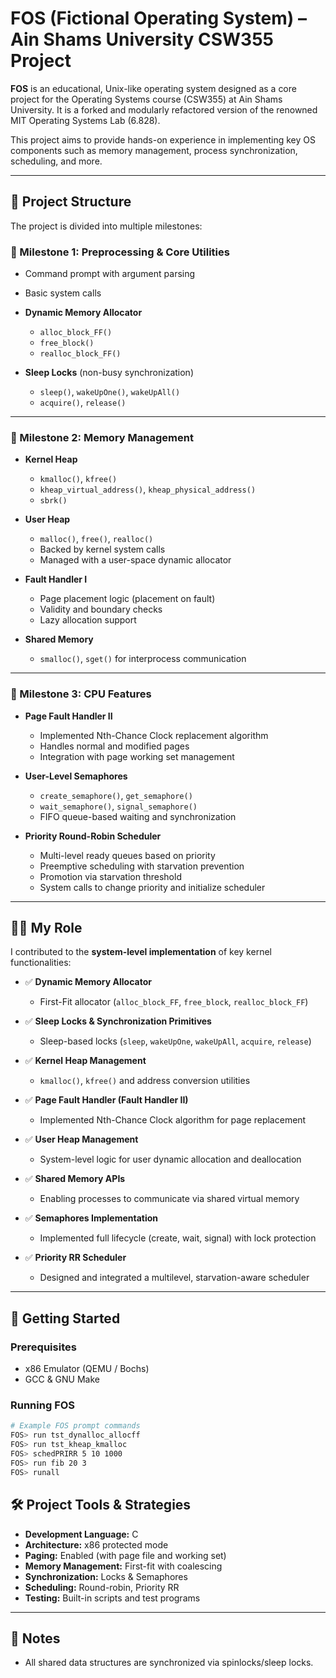 # FOS (Fictional Operating System) – Ain Shams University CSW355 Project

**FOS** is an educational, Unix-like operating system designed as a core project for the Operating Systems course (CSW355) at Ain Shams University. It is a forked and modularly refactored version of the renowned MIT Operating Systems Lab (6.828).

This project aims to provide hands-on experience in implementing key OS components such as memory management, process synchronization, scheduling, and more.

---

## 🧠 Project Structure

The project is divided into multiple milestones:

### 📍 Milestone 1: Preprocessing & Core Utilities
- Command prompt with argument parsing
- Basic system calls
- **Dynamic Memory Allocator**
  - `alloc_block_FF()`
  - `free_block()`
  - `realloc_block_FF()`

- **Sleep Locks** (non-busy synchronization)
  - `sleep()`, `wakeUpOne()`, `wakeUpAll()`
  - `acquire()`, `release()`

---

### 📍 Milestone 2: Memory Management
- **Kernel Heap**
  - `kmalloc()`, `kfree()`
  - `kheap_virtual_address()`, `kheap_physical_address()`
  - `sbrk()`

- **User Heap**
  - `malloc()`, `free()`, `realloc()`
  - Backed by kernel system calls
  - Managed with a user-space dynamic allocator

- **Fault Handler I**
  - Page placement logic (placement on fault)
  - Validity and boundary checks
  - Lazy allocation support

- **Shared Memory**
  - `smalloc()`, `sget()` for interprocess communication

---

### 📍 Milestone 3: CPU Features
- **Page Fault Handler II**
  - Implemented Nth-Chance Clock replacement algorithm
  - Handles normal and modified pages
  - Integration with page working set management

- **User-Level Semaphores**
  - `create_semaphore()`, `get_semaphore()`
  - `wait_semaphore()`, `signal_semaphore()`
  - FIFO queue-based waiting and synchronization

- **Priority Round-Robin Scheduler**
  - Multi-level ready queues based on priority
  - Preemptive scheduling with starvation prevention
  - Promotion via starvation threshold
  - System calls to change priority and initialize scheduler

---

## 🧑‍💻 My Role

I contributed to the **system-level implementation** of key kernel functionalities:

- ✅ **Dynamic Memory Allocator**  
  - First-Fit allocator (`alloc_block_FF`, `free_block`, `realloc_block_FF`)

- ✅ **Sleep Locks & Synchronization Primitives**  
  - Sleep-based locks (`sleep`, `wakeUpOne`, `wakeUpAll`, `acquire`, `release`)

- ✅ **Kernel Heap Management**  
  - `kmalloc()`, `kfree()` and address conversion utilities

- ✅ **Page Fault Handler (Fault Handler II)**  
  - Implemented Nth-Chance Clock algorithm for page replacement

- ✅ **User Heap Management**  
  - System-level logic for user dynamic allocation and deallocation

- ✅ **Shared Memory APIs**  
  - Enabling processes to communicate via shared virtual memory

- ✅ **Semaphores Implementation**  
  - Implemented full lifecycle (create, wait, signal) with lock protection

- ✅ **Priority RR Scheduler**  
  - Designed and integrated a multilevel, starvation-aware scheduler

---

## 🚀 Getting Started

### Prerequisites
- x86 Emulator (QEMU / Bochs)
- GCC & GNU Make


### Running FOS
```bash
# Example FOS prompt commands
FOS> run tst_dynalloc_allocff
FOS> run tst_kheap_kmalloc
FOS> schedPRIRR 5 10 1000
FOS> run fib 20 3
FOS> runall
```

## 🛠️ Project Tools & Strategies

- **Development Language:** C  
- **Architecture:** x86 protected mode  
- **Paging:** Enabled (with page file and working set)  
- **Memory Management:** First-fit with coalescing  
- **Synchronization:** Locks & Semaphores  
- **Scheduling:** Round-robin, Priority RR  
- **Testing:** Built-in scripts and test programs  

---

## 📎 Notes

- All shared data structures are synchronized via spinlocks/sleep locks.

